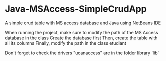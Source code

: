 # Java-MSAccess-SimpleCrudApp
A simple crud table with MS access database and Java using NetBeans IDE

When running the project, make sure to modify the path of the MS Access database in the class
  Create the database first
  Then, create the table with all its columns 
  Finally, modify the path in the class etudiant

Don't forget to check the drivers "ucanaccess" are in the folder library 'lib'
